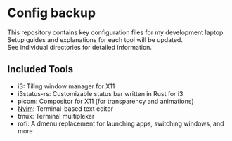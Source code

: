 # Config backup
This repository contains key configuration files for my development laptop.    
Setup guides and explanations for each tool will be updated.  
See individual directories for detailed information.

## Included Tools
- i3: Tiling window manager for X11
- i3status-rs: Customizable status bar written in Rust for i3
- picom: Compositor for X11 (for transparency and animations)
- [Nvim](./nvim): Terminal-based text editor  
- tmux: Terminal multiplexer
- rofi: A dmenu replacement for launching apps, switching windows, and more